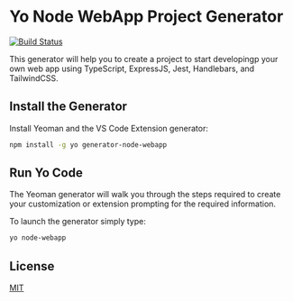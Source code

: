 # Yo Node WebApp Project Generator

[![Build Status](https://github.com/vcgtz/generator-node-webapp/actions/workflows/node.js.yml/badge.svg)](https://github.com/vcgtz/generator-node-webapp/actions)

This generator will help you to create a project to start developingp your own web app using TypeScript, ExpressJS, Jest, Handlebars, and TailwindCSS.

## Install the Generator

Install Yeoman and the VS Code Extension generator:

```bash
npm install -g yo generator-node-webapp
```

## Run Yo Code

The Yeoman generator will walk you through the steps required to create your customization or extension prompting for the required information.

To launch the generator simply type:

```bash
yo node-webapp
```

## License
[MIT](https://github.com/vcgtz/generator-node-webapp/blob/main/LICENSE)
